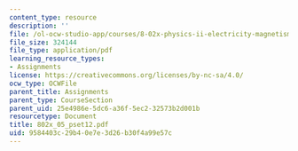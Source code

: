```yaml
---
content_type: resource
description: ''
file: /ol-ocw-studio-app/courses/8-02x-physics-ii-electricity-magnetism-with-an-experimental-focus-spring-2005/9584403c29b40e7e3d26b30f4a99e57c_802x_05_pset12.pdf
file_size: 324144
file_type: application/pdf
learning_resource_types:
- Assignments
license: https://creativecommons.org/licenses/by-nc-sa/4.0/
ocw_type: OCWFile
parent_title: Assignments
parent_type: CourseSection
parent_uid: 25e4986e-5dc6-a36f-5ec2-32573b2d001b
resourcetype: Document
title: 802x_05_pset12.pdf
uid: 9584403c-29b4-0e7e-3d26-b30f4a99e57c
---
```

